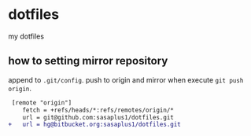 # dotfiles

my dotfiles

## how to setting mirror repository

append to `.git/config`.
push to origin and mirror when execute `git push origin`.

```diff
 [remote "origin"]
 	fetch = +refs/heads/*:refs/remotes/origin/*
 	url = git@github.com:sasaplus1/dotfiles.git
+	url = hg@bitbucket.org:sasaplus1/dotfiles.git
```
